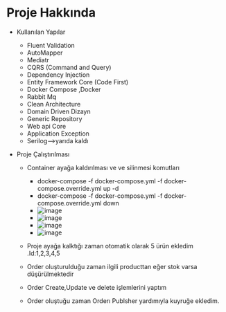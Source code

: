 # Proje Hakkında


* Kullanılan Yapılar
  *  Fluent Validation
  *  AutoMapper
  *  Mediatr 
  *  CQRS (Command and Query)
  *  Dependency Injection
  *  Entity Framework Core (Code First)
  *  Docker Compose ,Docker
  *  Rabbit Mq
  *  Clean Architecture
  *  Domain Driven Dizayn
  *  Generic Repository
  *  Web api Core
  *  Application  Exception
  * Serilog-->yarıda kaldı
  

* Proje Çalıştırılması
  *  Container ayağa kaldırılması ve ve silinmesi komutları
     *   docker-compose -f docker-compose.yml -f docker-compose.override.yml up -d
     *   docker-compose -f docker-compose.yml -f docker-compose.override.yml down
     *  ![image](https://user-images.githubusercontent.com/80510214/150674043-a091a6c7-1af8-4dd5-a5d0-b1c58814b15a.png)
     *  ![image](https://user-images.githubusercontent.com/80510214/150674184-2b10706d-6b14-44bf-802e-2bf4c8f0dc54.png)
     *   ![image](https://user-images.githubusercontent.com/80510214/150674208-4f39498e-b35c-4f9c-bb60-6784c89b22c3.png)
     *   ![image](https://user-images.githubusercontent.com/80510214/150674317-4e6620f9-6d7b-4ceb-abc9-6a714360eedc.png)
 
 
  *  Proje ayağa kalktığı zaman otomatik olarak 5 ürün ekledim .Id:1,2,3,4,5 
  *  Order oluşturulduğu zaman ilgili producttan eğer stok varsa düşürülmektedir
  *  Order Create,Update ve delete işlemlerini yaptım
  *  Order oluştuğu zaman Orderı Publsher yardımıyla  kuyruğe ekledim.
  
 


  
 
